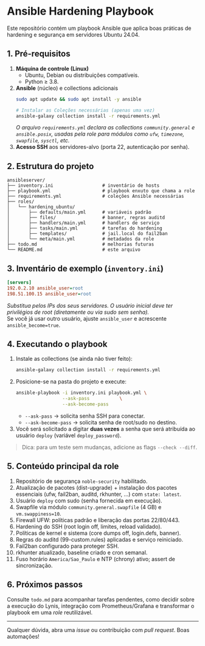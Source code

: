 # Ansible Hardening Playbook

Este repositório contém um playbook Ansible que aplica boas práticas de hardening e segurança em servidores Ubuntu 24.04.

## 1. Pré-requisitos

1. **Máquina de controle (Linux)**
   * Ubuntu, Debian ou distribuições compatíveis.
   * Python ≥ 3.8.
2. **Ansible** (núcleo) e collections adicionais
   ```bash
   sudo apt update && sudo apt install -y ansible
   
   # Instalar as Coleções necessárias (apenas uma vez)
   ansible-galaxy collection install -r requirements.yml
   ```
   *O arquivo `requirements.yml` declara as collections `community.general` e `ansible.posix`, usadas pela role para módulos como `ufw`, `timezone`, `swapfile`, `sysctl`, etc.*
3. **Acesso SSH** aos servidores-alvo (porta 22, autenticação por senha).

## 2. Estrutura do projeto

```
ansibleserver/
├── inventory.ini                  # inventário de hosts
├── playbook.yml                   # playbook enxuto que chama a role
├── requirements.yml               # coleções Ansible necessárias
├── roles/
│   └── hardening_ubuntu/
│       ├── defaults/main.yml      # variáveis padrão
│       ├── files/                 # banner, regras auditd
│       ├── handlers/main.yml      # handlers de serviço
│       ├── tasks/main.yml         # tarefas do hardening
│       ├── templates/             # jail.local do fail2ban
│       └── meta/main.yml          # metadados da role
├── todo.md                        # melhorias futuras
└── README.md                      # este arquivo
```

## 3. Inventário de exemplo (`inventory.ini`)

```ini
[servers]
192.0.2.10 ansible_user=root
198.51.100.15 ansible_user=root
```

*Substitua pelos IPs dos seus servidores. O usuário inicial deve ter privilégios de root (diretamente ou via sudo sem senha).*  
Se você já usar outro usuário, ajuste `ansible_user` e acrescente `ansible_become=true`.

## 4. Executando o playbook

1. Instale as collections (se ainda não tiver feito):
   ```bash
   ansible-galaxy collection install -r requirements.yml
   ```
2. Posicione-se na pasta do projeto e execute:
   ```bash
   ansible-playbook -i inventory.ini playbook.yml \
                    --ask-pass           \
                    --ask-become-pass
   ```
   * `--ask-pass`        → solicita senha SSH para conectar.
   * `--ask-become-pass` → solicita senha de root/sudo no destino.
3. Você será solicitado a digitar **duas vezes** a senha que será atribuída ao usuário `deploy` (variável `deploy_password`).

> Dica: para um teste sem mudanças, adicione as flags `--check --diff`.

## 5. Conteúdo principal da role

1. Repositório de segurança `noble-security` habilitado.
2. Atualização de pacotes (dist-upgrade) + instalação dos pacotes essenciais (ufw, fail2ban, auditd, rkhunter, …) com `state: latest`.
3. Usuário `deploy` com sudo (senha fornecida em execução).
4. Swapfile via módulo `community.general.swapfile` (4 GB) e `vm.swappiness=10`.
5. Firewall UFW: políticas padrão e liberação das portas 22/80/443.
6. Hardening do SSH (root login off, limites, reload validado).
7. Políticas de kernel e sistema (core dumps off, login.defs, banner).
8. Regras do auditd (99-custom.rules) aplicadas e serviço reiniciado.
9. Fail2ban configurado para proteger SSH.
10. rkhunter atualizado, baseline criado e cron semanal.
11. Fuso horário `America/Sao_Paulo` e NTP (chrony) ativo; assert de sincronização.

## 6. Próximos passos

Consulte `todo.md` para acompanhar tarefas pendentes, como decidir sobre a execução do Lynis, integração com Prometheus/Grafana e transformar o playbook em uma *role* reutilizável.

---

Qualquer dúvida, abra uma *issue* ou contribuição com *pull request*. Boas automações! 